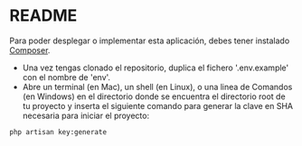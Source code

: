 # README

Para poder desplegar o implementar esta aplicación, debes tener instalado <a href="https://getcomposer.org/doc/00-intro.md#dependency-management">Composer</a>.

<ul>
<li>Una vez tengas clonado el repositorio, duplica el fichero '.env.example' con el nombre de 'env'.</li>

<li>Abre un terminal (en Mac), un shell (en Linux), o una linea de Comandos (en Windows) en el directorio donde se encuentra el directorio root de tu proyecto y inserta el siguiente comando para generar la clave en SHA necesaria para iniciar el proyecto:</li>
</ul>

    php artisan key:generate


